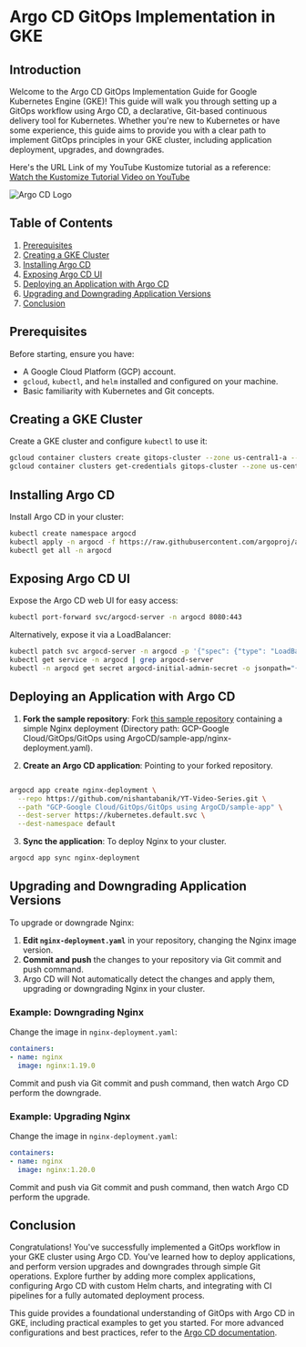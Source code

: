
# Argo CD GitOps Implementation in GKE

## Introduction

Welcome to the Argo CD GitOps Implementation Guide for Google Kubernetes Engine (GKE)! This guide will walk you through setting up a GitOps workflow using Argo CD, a declarative, Git-based continuous delivery tool for Kubernetes. Whether you're new to Kubernetes or have some experience, this guide aims to provide you with a clear path to implement GitOps principles in your GKE cluster, including application deployment, upgrades, and downgrades.


Here's the URL Link of my YouTube Kustomize tutorial as a reference: [Watch the Kustomize Tutorial Video on YouTube](https://www.youtube.com/watch?v=79C05LcfulY)


![Argo CD Logo](https://argo-cd.readthedocs.io/en/stable/assets/argo.png)

## Table of Contents

1. [Prerequisites](#prerequisites)
2. [Creating a GKE Cluster](#creating-a-gke-cluster)
3. [Installing Argo CD](#installing-argo-cd)
4. [Exposing Argo CD UI](#exposing-argo-cd-ui)
5. [Deploying an Application with Argo CD](#deploying-an-application-with-argo-cd)
6. [Upgrading and Downgrading Application Versions](#upgrading-and-downgrading-application-versions)
7. [Conclusion](#conclusion)

## Prerequisites

Before starting, ensure you have:

- A Google Cloud Platform (GCP) account.
- `gcloud`, `kubectl`, and `helm` installed and configured on your machine.
- Basic familiarity with Kubernetes and Git concepts.

## Creating a GKE Cluster

Create a GKE cluster and configure `kubectl` to use it:

```bash
gcloud container clusters create gitops-cluster --zone us-central1-a --num-nodes=3 --machine-type=e2-medium
gcloud container clusters get-credentials gitops-cluster --zone us-central1-a
```

## Installing Argo CD

Install Argo CD in your cluster:

```bash
kubectl create namespace argocd
kubectl apply -n argocd -f https://raw.githubusercontent.com/argoproj/argo-cd/stable/manifests/install.yaml
kubectl get all -n argocd
```

## Exposing Argo CD UI

Expose the Argo CD web UI for easy access:

```bash
kubectl port-forward svc/argocd-server -n argocd 8080:443
```

Alternatively, expose it via a LoadBalancer:

```bash
kubectl patch svc argocd-server -n argocd -p '{"spec": {"type": "LoadBalancer"}}'
kubectl get service -n argocd | grep argocd-server
kubectl -n argocd get secret argocd-initial-admin-secret -o jsonpath="{.data.password}" | base64 -d

```

## Deploying an Application with Argo CD

1. **Fork the sample repository**: Fork [this sample repository](https://github.com/nishantabanik/YT-Video-Series.git) containing a simple Nginx deployment (Directory path: GCP-Google Cloud/GitOps/GitOps using ArgoCD/sample-app/nginx-deployment.yaml).

2. **Create an Argo CD application**: Pointing to your forked repository.

```bash

argocd app create nginx-deployment \
  --repo https://github.com/nishantabanik/YT-Video-Series.git \
  --path "GCP-Google Cloud/GitOps/GitOps using ArgoCD/sample-app" \
  --dest-server https://kubernetes.default.svc \
  --dest-namespace default

```

3. **Sync the application**: To deploy Nginx to your cluster.

```bash
argocd app sync nginx-deployment
```

## Upgrading and Downgrading Application Versions

To upgrade or downgrade Nginx:

1. **Edit `nginx-deployment.yaml`** in your repository, changing the Nginx image version.
2. **Commit and push** the changes to your repository via Git commit and push command.
3. Argo CD will Not automatically detect the changes and apply them, upgrading or downgrading Nginx in your cluster.


### Example: Downgrading Nginx

Change the image in `nginx-deployment.yaml`:

```yaml
containers:
- name: nginx
  image: nginx:1.19.0
```

Commit and push via Git commit and push command, then watch Argo CD perform the downgrade.


### Example: Upgrading Nginx

Change the image in `nginx-deployment.yaml`:

```yaml
containers:
- name: nginx
  image: nginx:1.20.0
```

Commit and push via Git commit and push command, then watch Argo CD perform the upgrade.

## Conclusion

Congratulations! You've successfully implemented a GitOps workflow in your GKE cluster using Argo CD. You've learned how to deploy applications, and perform version upgrades and downgrades through simple Git operations. Explore further by adding more complex applications, configuring Argo CD with custom Helm charts, and integrating with CI pipelines for a fully automated deployment process.


This guide provides a foundational understanding of GitOps with Argo CD in GKE, including practical examples to get you started. For more advanced configurations and best practices, refer to the [Argo CD documentation](https://argo-cd.readthedocs.io/).
